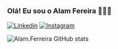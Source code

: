 ### Olá! Eu sou o Alam Fereira 👨🏼‍💻

[![Linkedin](https://img.shields.io/badge/LinkedIn-0077B5?style=for-the-badge&logo=linkedin&logoColor=white)](https://www.linkedin.com/in/alam-diego-f-ferreira-572943242/)
[![Instagram](https://img.shields.io/badge/Instagram-E4405F?style=for-the-badge&logo=instagram&logoColor=white)](https://www.instagram.com/alam_diego/)

![Alam.Ferreira GitHub stats](https://github-readme-stats.vercel.app/api?username=AlamDiego77&show_icons=true&theme=tokyonight)


